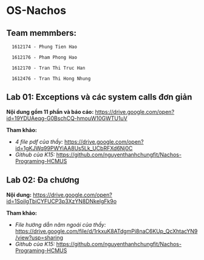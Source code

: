 # OS-Nachos
## Team memmbers:
  
      1612174 - Phung Tien Hao
  
      1612176 - Pham Phong Hao
  
      1612170 - Tran Thi Truc Han
  
      1612476 - Tran Thi Hong Nhung

## Lab 01: Exceptions và các system calls đơn giản


 **Nội dung gồm 11 phần và báo cáo:** 
  https://drive.google.com/open?id=19YDUAeqg-G0BschCQ-hmouW10GWTU1uV
  
  **Tham khảo:**
   - _4 file pdf của thầy:_
   https://drive.google.com/open?id=1gKJWq99PWYiAA8Us5Lk_UCbRFXd6Nj0C
   - _Github của K15:_
   https://github.com/nguyenthanhchungfit/Nachos-Programing-HCMUS

## Lab 02: Đa chương


**Nội dung:**
 https://drive.google.com/open?id=1SoilgTbiCYFUCP3p3XzYN8DNkelgFk9o

**Tham khảo:**
  - _File hướng dẫn năm ngoái của thầy:_
  https://drive.google.com/file/d/1rkxuK8ATdgmPi8naC6KUp_QcXhtacYN9/view?usp=sharing
  - _Github của K15:_
  https://github.com/nguyenthanhchungfit/Nachos-Programing-HCMUS

